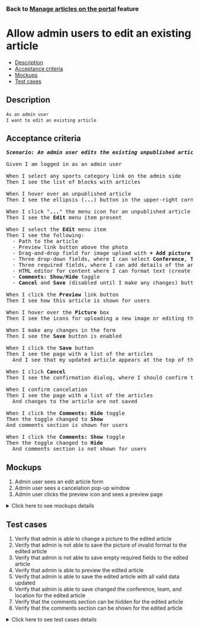 ### Back to [Manage articles on the portal](../../) feature

# Allow admin users to edit an existing article

- [Description](#description)
- [Acceptance criteria](#acceptance-criteria)
- [Mockups](#mockups)
- [Test cases](#test-cases)

## Description

    As an admin user
    I want to edit an existing article

## Acceptance criteria

<pre>
<b><i>Scenario: An admin user edits the existing unpublished article</i></b>

Given I am logged in as an admin user

When I select any sports category link on the admin side
Then I see the list of blocks with articles

When I hover over an unpublished article
Then I see the ellipsis (<b>...</b>) button in the upper-right corner

When I click "<b>...</b>" the menu icon for an unpublished article
Then I see the <b>Edit</b> menu item present

When I select the <b>Edit</b> menu item
Then I see the following:
  - Path to the article
  - Preview link button above the photo
  - Drag-and-drop field for image upload with <b>+ Add picture</b> link (required field)
  - Three drop-down fields, where I can select <b>Conference</b>, <b>Team</b>, and <b>Location</b>
  - Three required fields, where I can add details of the article: <b>Alt.</b>, <b>Article headline</b>, and <b>Caption</b>
  - HTML editor for content where I can format text (create a header, paragraph or list, manage font style and text aligning) (required field)
  - <b>Comments: Show/Hide</b> toggle
  - <b>Cancel</b> and <b>Save</b> (disabled until I make any changes) buttons in the upper-right corner of the page

When I click the <b>Preview</b> link button
Then I see how this article is shown for users

When I hover over the <b>Picture</b> box
Then I see the icons for uploading a new image or editing the existing one (described in the story Editing the image of the article)

When I make any changes in the form
Then I see the <b>Save</b> button is enabled

When I click the <b>Save</b> button
Then I see the page with a list of the articles
  And I see that my updated article appears at the top of the list in <b>Unpublished</b> state

When I click <b>Cancel</b>
Then I see the confirmation dialog, where I should confirm that I want to leave the form without saving changes

When I confirm cancelation
Then I see the page with a list of the articles
  And changes to the article are not saved

When I click the <b>Comments: Hide</b> toggle
Then the toggle changed to <b>Show</b>
And comments section is shown for users

When I click the <b>Comments: Show</b> toggle
Then the toggle changed to <b>Hide</b>
  And comments section is not shown for users
</pre>

## Mockups

1. Admin user sees an edit article form
2. Admin user sees a cancelation pop-up window
3. Admin user clicks the preview icon and sees a preview page

<details>
  <summary>Click here to see mockups details</summary>

**1. Admin user sees an edit article form:**

![Admin user sees an edit article form](/products/sports_hub_portal/web_application_features/manage_articles/images/article_filled_form.png)

**2. Admin user sees a cancelation pop-up window:**

![Admin user sees a cancelation pop-up window](/products/sports_hub_portal/web_application_features/manage_articles/images/cancel_popup.png)

**3. Admin user clicks the preview icon and sees a preview page:**

![Admin user clicks the preview icon and sees a preview page](/products/sports_hub_portal/web_application_features/manage_articles/images/article_preview_page.png)

</details>

## Test cases

1. Verify that admin is able to change a picture to the edited article
2. Verify that admin is not able to save the picture of invalid format to the edited article
3. Verify that admin is not able to save empty required fields to the edited article
4. Verify that admin is able to preview the edited article
5. Verify that admin is able to save the edited article with all valid data updated
6. Verify that admin is able to save changed the conference, team, and location for the edited article
7. Verify that the comments section can be hidden for the edited article
8. Verify that the comments section can be shown for the edited article

<details>
  <summary>Click here to see test cases details</summary>

### **#1. Verify that admin is able to change a picture to the edited article**

|Preconditions|Steps|Expected result
--------------|-----|----------
|- Log in with admin account</br>- Go to the category configuration page</br>- There is an unpublished article|1) Hover over an unpublished article</br>2) Click "<b>...</b>" button > <b>Edit</b> menu item</br>3) In the <b>Picture</b> section, click <b>+Add picture</b></br>4) Choose the picture with the valid format (.jpg, .png, .jpeg, .tif)</br>5) Click <b>Save</b>|5) Admin user is redirected to the list of articles. The article is saved with all information and appears at the top of the list in <b>Unpublished</b> state|

### **#2. Verify that admin is not able to save the picture of invalid format to the edited article**

|Preconditions|Steps|Expected result
--------------|-----|----------
|- Log in with admin account</br>- Go to the category configuration page</br>- There is an unpublished article|1) Hover over an unpublished article</br>2) Click "<b>...</b>" button > <b>Edit</b> menu item</br>3) In the <b>Picture</b> section, click <b>+Add picture</b></br>4) Choose the picture with the invalid format (any file except .jpg, .png, .jpeg, .tif)</br>5) Click <b>Save</b>|5) Changes to the article are not saved. The validation message "Only .jpg, .png, .jpeg, .tif formats are allowed" appears|

### **#3. Verify that admin is not able to save empty required fields to the edited article**

|Preconditions|Steps|Expected result
--------------|-----|----------
|- Log in with admin account</br>- Go to the category configuration page</br>- There is an unpublished article|1) Hover over an unpublished article</br>2) Click "<b>...</b>" button > <b>Edit</b> menu item</br>3) In the <b>Alt.</b> required field, delete data</br>4) Click <b>Save</b></br>5) Fill in <b>Alt.</b> required field</br>6) In the <b>Article headline</b> required field, delete data</br>7) Click <b>Save</b></br>8) Fill in <b>Article headline</b> required field</br>9) In the <b>Caption</b> required field, delete data</br>10) Click <b>Save</b></br>11) Fill in <b>Caption</b> required field</br>12) In the <b>Content</b> required field, delete data</br>13) Click <b>Save</b>|4) The required fields are highlighted in red. The validation message "Fill in all required fields" appears</br>7) The required fields are highlighted in red. The validation message "Fill in all required fields" appears</br>10) The required fields are highlighted in red. The validation message "Fill in all required fields" appears</br>13) The required fields are highlighted in red. The validation message "Fill in all required fields" appears|

### **#4. Verify that admin is able to preview the edited article**

|Preconditions|Steps|Expected result
--------------|-----|----------
|- Log in with admin account</br>- Go to the category configuration page</br>- There is an unpublished article|1) Hover over an unpublished article</br>2) Click "<b>...</b>" button > <b>Edit</b> menu item</br>3) Make some changes</br>4) Change the conference, team, and location</br>5) Select the <b>Preview</b> link</br>6) Select <b>Back to edit page</b> link|5) The article is shown as it will look for users</br>6) The article is back to edit mode|

### **#5. Verify that admin is able to save the edited article with all valid data updated**

|Preconditions|Steps|Expected result
--------------|-----|----------
|- Log in with admin account</br>- Go to the category configuration page</br>- There is an unpublished article|1) Hover over an unpublished article</br>2) Click "<b>...</b>" button > <b>Edit</b> menu item</br>3) Update all required fields</br>4) Click <b>Save</b>|4) Admin user is redirected to the list of articles. The article is saved with all information and appears at the top of the list in unpublished state|

### **#6. Verify that admin is able to save changed the conference, team, and location for the edited article**

|Preconditions|Steps|Expected result
--------------|-----|----------
|- Log in with admin account</br>- Go to the category configuration page</br>- There is an unpublished article|1) Hover over an unpublished article</br>2) Click "<b>...</b>" button > <b>Edit</b> menu item</br>3) Change a conference, team, and location</br>4) Click <b>Save</b>|4) Admin user is redirected to the list of articles. The article is saved with all information and appears at the top of the list in unpublished state|

### **#7. Verify that the comments section can be hidden for the edited article**

|Preconditions|Steps|Expected result
--------------|-----|----------
|- Log in with admin account</br>- Go to the category configuration page</br>- There is an unpublished article</br>- Comments section is shown for article|1) Hover over an unpublished article</br>2) Click "<b>...</b>" button > <b>Edit</b> menu item</br>3) Click the <b>Comments: Show</b> toggle</br>4) Click <b>Save</b>|3) <b>Comments: Show</b> changed to <b>Hide</b></br>4) The article is saved with the hidden comments section|

### **#8. Verify that the comments section can be shown for the edited article**

|Preconditions|Steps|Expected result
--------------|-----|----------
|- Log in with admin account</br>- Go to the category configuration page</br>- There is an unpublished article</br>- Comments section is hidden for article|1) Hover over an unpublished article</br>2) Click "<b>...</b>" button > <b>Edit</b> menu item</br>3) Click the <b>Comments: Hide</b> toggle</br>4) Click <b>Save</b>|3) <b>Comments: Hide</b> changed to <b>Show</b></br>4) The article is saved with the shown comments section|

</details>
